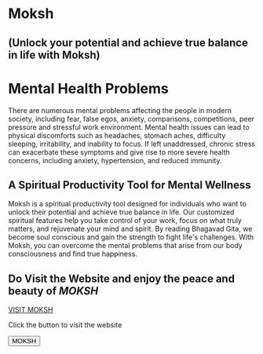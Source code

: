 # Moksh 

## (Unlock your potential and achieve true balance in life with Moksh)

# Mental Health Problems

There are numerous mental problems affecting the people in modern society, including fear, false egos, anxiety, comparisons, competitions, peer pressure and stressful work environment. Mental health issues can lead to physical discomforts such as headaches, stomach aches, difficulty sleeping, irritability, and inability to focus. If left unaddressed, chronic stress can exacerbate these symptoms and give rise to more severe health concerns, including anxiety, hypertension, and reduced immunity.


## A Spiritual Productivity Tool for Mental Wellness


Moksh is a spiritual productivity tool designed for individuals who want to unlock their potential and achieve true balance in life. Our customized spiritual features help you take control of your work, focus on what truly matters, and rejuvenate your mind and spirit. By reading Bhagavad Gita, we become soul conscious and gain the strength to fight life's challenges. With Moksh, you can overcome the mental problems that arise from our body consciousness and find true happiness.

<h2> Do Visit the Website and enjoy the <strong> peace </strong> and <strong> beauty </strong> of <strong> <em> MOKSH </em> </strong> </h2>
<a href="https://akshitagupta15june.github.io/Moksh/" target="_blank"> VISIT MOKSH </a>

<p> Click the button to visit the website </p>

<button onclick="https://akshitagupta15june.github.io/Moksh/"> MOKSH </button>
